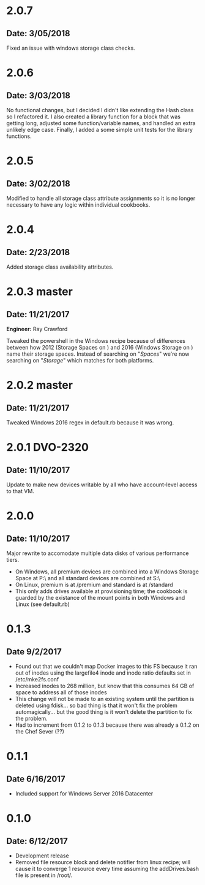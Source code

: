 # 2.0.7
## Date: 3/05/2018

Fixed an issue with windows storage class checks.

# 2.0.6
## Date: 3/03/2018

No functional changes, but I decided I didn't like extending the Hash class so I refactored it. I also created a library function for a block that was getting long, adjusted some function/variable names, and handled an extra unlikely edge case. Finally, I added a some simple unit tests for the library functions.

# 2.0.5
## Date: 3/02/2018

Modified to handle all storage class attribute assignments so it is no longer necessary to have any logic within individual cookbooks.

# 2.0.4
## Date: 2/23/2018

Added storage class availability attributes.

# 2.0.3 master
## Date: 11/21/2017
**Engineer:** Ray Crawford

Tweaked the powershell in the Windows recipe because of differences between how 2012 (Storage Spaces on <HOSTNAME>) and 2016 (Windows Storage on <HOSTNAME>) name their storage spaces.  Instead of searching on "*Spaces*" we're now searching on "*Storage*" which matches for both platforms.

# 2.0.2 master
## Date: 11/21/2017

Tweaked Windows 2016 regex in default.rb because it was wrong.

# 2.0.1 DVO-2320
## Date: 11/10/2017

Update to make new devices writable by all who have account-level access to that VM.

# 2.0.0
## Date: 11/10/2017

Major rewrite to accomodate multiple data disks of various performance tiers.
* On Windows, all premium devices are combined into a Windows Storage Space at P:\ and all standard devices are combined at S:\
* On Linux, premium is at /premium and standard is at /standard
* This only adds drives available at provisioning time; the cookbook is guarded by the existance of the mount points in both Windows and Linux (see default.rb)

# 0.1.3
## Date 9/2/2017

* Found out that we couldn't map Docker images to this FS because it ran out of inodes using the largefile4 inode and inode ratio defaults set in /etc/mke2fs.conf
* Increased inodes to 268 million, but know that this consumes 64 GB of space to address all of those inodes
* This change will not be made to an existing system until the partition is deleted using fdisk...  so bad thing is that it won't fix the problem automagically... but the good thing is it won't delete the partition to fix the problem.
* Had to increment from 0.1.2 to 0.1.3 because there was already a 0.1.2 on the Chef Sever (??)

# 0.1.1
## Date 6/16/2017

* Included support for Windows Server 2016 Datacenter

# 0.1.0
## Date: 6/12/2017

* Development release
* Removed file resource block and delete notifier from linux recipe; will cause it to converge 1 resource every time assuming the addDrives.bash file is present in /root/.
